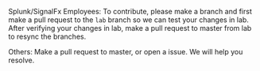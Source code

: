 Splunk/SignalFx Employees: 
    To contribute, please make a branch and first make a pull request to the `lab` branch so we can test your changes in lab.
    After verifying your changes in lab, make a pull request to master from lab to resync the branches.

Others:
    Make a pull request to master, or open a issue. We will help you resolve.

